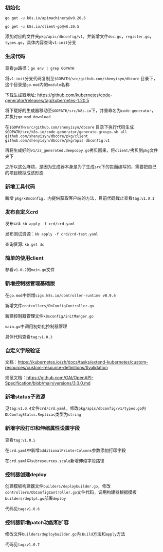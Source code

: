 ### 初始化

`go get -u k8s.io/apimachinery@v0.20.5`

`go get -u k8s.io/client-go@v0.20.5`

添加对应的文件夹`pkg/apis/dbconfig/v1`，并新增文件`doc.go`，`register.go`，`types.go`，具体内容查询`v1-init`分支

### 生成代码

查看`go`路径：`go env | grep GOPATH`

将`v1-init`分支代码复制至`$GOPATH/src/github.com/shenyisyn/dbcore` 目录下，这个目录是`go.mod`内的`module`名称

下载生成器地址: https://github.com/kubernetes/code-generator/releases/tag/kubernetes-1.20.5

将下载好的生成器移动至`$GOPATH/src/k8s.io`下，并重命名为`code-generator`，并执行`go mod download`

在`$GOPATH/src/github.com/shenyisyn/dbcore`
目录下执行代码生成`$GOPATH/src/k8s.io/code-generator/generate-groups.sh all  github.com/shenyisyn/dbcore/pkg/client github.com/shenyisyn/dbcore/pkg/apis dbconfig:v1`

再将生成好的`v1/zz_generated.deepcopy.go`拷贝回来，将`client/`拷贝到`pkg`文件夹下

之所以这么麻烦，是因为生成器本身是为了生成`src`下的包而编写的，需要把自己的项目模拟成该形态

### 新增工具代码

新增 `pkg/k8sconfig`，内提供获取客户端的方法，目前代码截止查看`tag:v1.0.1`

### 发布自定义crd

发布crd: `kb apply -f crd/crd.yaml`

发布测试资源：`kb apply -f crd/crd-test.yaml`

查询资源: `kb get dc`

### 简单的使用client

参看`v1.0.2`的`main.go`文件

### 新增控制器管理基础版

在`go.mod`中新增`sigs.k8s.io/controller-runtime v0.9.6`

新增文件`controllers/DbConfigController.go`

新建控制器管理文件`k8sconfig/initManger.go`

`main.go`中调用初始化控制器管理

具体代码查看`tag:v1.0.3`

### 自定义字段验证

文档：https://kubernetes.io/zh/docs/tasks/extend-kubernetes/custom-resources/custom-resource-definitions/#validation

规范文档：https://github.com/OAI/OpenAPI-Specification/blob/main/versions/3.0.0.md

### 新增status子资源

见`tag:v1.0.4`文件`crd/crd.yaml`，修改`pkg/apis/dbconfig/v1/types.go`内`DbConfigStatus.Replicas`类型为`string`

### 新增字段打印和伸缩属性设置字段

查看`tag:v1.0.5`

在`crd.yaml`中新增`additionalPrinterColumns`参数添加打印字段

在`crd.yaml`中`subresources.scale`新增伸缩字段路径

### 控制器创建deploy

创建模板构建器文件`builders/deploybuilder.go`，修改`controllers/DbConfigController.go`文件代码，调用构建器根据模板`builders/deptpl.go`部署`deploy`

代码见`tag:v1.0.6`

### 控制器新增patch功能和扩容

修改文件`builders/deploybuilder.go`内 `Build`方法和`apply`方法

代码见`tag:v1.0.7`
